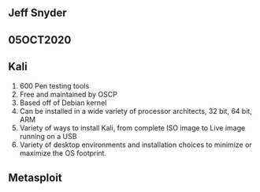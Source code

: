 ## Jeff Snyder
## 05OCT2020

## Kali 
1. 600 Pen testing tools
2. Free and maintained by OSCP
3. Based off of Debian kernel
4. Can be installed in a wide variety of processor architects, 32 bit, 64 bit, ARM
5. Variety of ways to install Kali, from complete ISO image to Live image running on a USB
6. Variety of desktop environments and installation choices to minimize or maximize the OS footprint. 

## Metasploit
